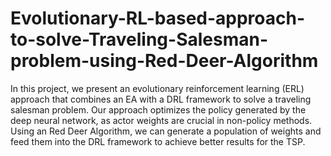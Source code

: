# Evolutionary-RL-based-approach-to-solve-Traveling-Salesman-problem-using-Red-Deer-Algorithm

In this project, we present an evolutionary reinforcement learning (ERL) approach that combines an EA with a DRL framework to solve a traveling salesman problem. Our approach optimizes the policy generated by the deep neural network, as actor weights are crucial in non-policy methods. Using an Red Deer Algorithm, we can generate a population of weights and feed them into the DRL framework to achieve better results for the TSP. 
